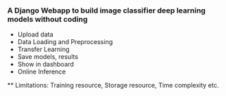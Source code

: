 ### A Django Webapp to build image classifier deep learning models without coding

- Upload data
- Data Loading and Preprocessing
- Transfer Learning
- Save models, results
- Show in dashboard
- Online Inference

** Limitations: Training resource, Storage resource, Time complexity etc.
